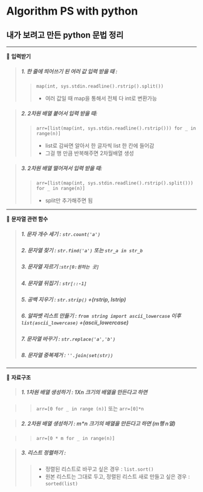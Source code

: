 Algorithm PS with python
=============
내가 보려고 만든 python 문법 정리
---------
---------------


📍 **입력받기**

> ##### 1. 한 줄에 띄어쓰기 된 여러 값 입력 받을 때 : 
 >>```map(int, sys.stdin.readline().rstrip().split())```
 >>+ 여러 값일 때 map을 통해서 전체 다 int로 변환가능

> ##### 2. 2차원 배열 붙어서 입력 받을 때:
>> ```arr=[list(map(int, sys.stdin.readline().rstrip())) for _ in range(n)]```
>>  + list로 감싸면 알아서 한 글자씩 list 한 칸에 들어감
>>  + 그걸 행 만큼 반복해주면 2차월배열 생성

> ##### 3. 2차원 배열 떨어져서 입력 받을 때:
>> ```arr=[list(map(int, sys.stdin.readline().rstrip().split())) for _ in range(n)]```
>>  + split만 추가해주면 됨

---------------

📍 **문자열 관련 함수**

 >##### 1. 문자 개수 세기 : ```str.count('a')```
 >##### 2. 문자열 찾기 : ```str.find('a')``` 또는 ``` str_a in str_b ```
 >##### 3. 문자열 자르기 :```str[0:원하는 곳]```
 >##### 4. 문자열 뒤집기 : ```str[::-1]```
 >##### 5. 공백 지우기 : ```str.strip()```  +(rstrip, lstrip)
 >##### 6. 알파벳 리스트 만들기 : ```from string import ascii_lowercase``` 이후 ```list(ascii_lowercase)```   +(ascii_lowercase)
 >##### 7. 문자열 바꾸기 : ```str.replace('a','b')```
 >##### 8. 문자열 중복제거 : ```''.join(set(str))```

--------------
📍 **자료구조**

> ##### 1. 1차원 배열 생성하기 :  1Xn 크기의 배열을 만든다고 하면

>> ```arr=[0 for _ in range (n)]``` 또는 ```arr=[0]*n```

> ##### 2. 2차원 배열 생성하기 :  m*n 크기의 배열을 만든다고 하면 (m행 n열)

>>```arr=[0 * m for _ in range(n)]```

> ##### 3. 리스트 정렬하기 :
>> + 정렬된 리스트로 바꾸고 싶은 경우 : ```list.sort()```
>> + 원본 리스트는 그대로 두고, 정렬된 리스트 새로 만들고 싶은 경우 : ```sorted(list)```
